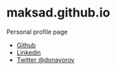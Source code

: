 # maksad.github.io
Personal profile page

* [Github](https://github.com/maksad)
* [Linkedin](www.linkedin.com/in/maksad)
* [Twitter @donayorov](https://twitter.com/donayorov)
